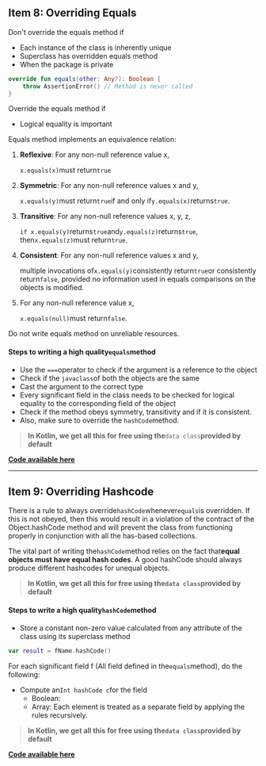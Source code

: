 ## Item 8: Overriding Equals

Don't override the equals method if

* Each instance of the class is inherently unique
* Superclass has overridden equals method
* When the package is private

```kotlin
override fun equals(other: Any?): Boolean {
    throw AssertionError() // Method is never called
}
```

Override the equals method if

* Logical equality is important

Equals method implements an equivalence relation:

1. **Reflexive**: For any non-null reference value x,

   `x.equals(x)`must return`true`

2. **Symmetric**: For any non-null reference values x and y,

   `x.equals(y)`must return`true`if and only if`y.equals(x)`returns`true`.

3. **Transitive**: For any non-null reference values x, y, z,

   `if x.equals(y)`returns`true`and`y.equals(z)`returns`true`, then`x.equals(z)`must return`true`.

4. **Consistent**: For any non-null reference values x and y,

   multiple invocations of`x.equals(y)`consistently return`true`or consistently return`false`, provided no information used in equals comparisons on the objects is modified.

5. For any non-null reference value x,

   `x.equals(null)`must return`false`.

Do not write equals method on unreliable resources.

#### Steps to writing a high quality`equals`method

* Use the `===`operator to check if the argument is a reference to the object
* Check if the `javaclass`of both the objects are the same
* Cast the argument to the correct type
* Every significant field in the class needs to be checked for logical equality to the corresponding field of the object
* Check if the method obeys symmetry, transitivity and if it is consistent.
* Also, make sure to override the `hashCode`method.

> **In Kotlin, we get all this for free using the**`data class`**provided by default**

[**Code available here**](https://github.com/narenkmanoharan/Effective-Kotlin/blob/master/src/main/kotlin/Person.kt)

---

## Item 9: Overriding Hashcode

There is a rule to always override`hashCode`whenever`equals`is overridden. If this is not obeyed, then this would result in a violation of the contract of the Object.hashCode method and will prevent the class from functioning properly in conjunction with all the has-based collections.

The vital part of writing the`hashCode`method relies on the fact that**equal objects must have equal hash codes**. A good hashCode should always produce different hashcodes for unequal objects.

> **In Kotlin, we get all this for free using the`data class`provided by default**

#### Steps to write a high quality`hashCode`method

* Store a constant non-zero value calculated from any attribute of the class using its superclass method

```kotlin
var result = fName.hashCode()
```

For each significant field f \(All field defined in the`equals`method\), do the following:

* Compute an`Int hashCode c`for the field
  * Boolean:
  * Array: Each element is treated as a separate field by applying the rules recursively.

> **In Kotlin, we get all this for free using the`data class`provided by default**

[**Code available here**](https://github.com/narenkmanoharan/Effective-Kotlin/blob/master/src/main/kotlin/Person.kt)

